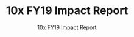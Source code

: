 ---
title: 10x FY19 Impact Report
excerpt: In FY19, we reflect on the five years since the creation of the Digital Services Fund. We cover the history of the efforts that led to today's 10x program and our meetings with real venture capital investment firms to see what we can learn from our private sector peers. Investments showcased include the _U.S. Data Federation_ and the _Eligibility APIs Initiative_.
slug: fy19-impact-report
pdf: true
subtitle: 10x FY19 Impact Report
template: "4"
reportUrl: "/impact/10x_FY19_Year_in_Review_Report.pdf"
year: 19
permalink: false
---